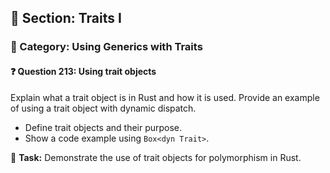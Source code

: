 ## 📘 Section: Traits I  
### 🔹 Category: Using Generics with Traits  
#### ❓ Question 213: Using trait objects

Explain what a trait object is in Rust and how it is used. Provide an example of using a trait object with dynamic dispatch.

- Define trait objects and their purpose.
- Show a code example using `Box<dyn Trait>`.

🔧 **Task:** Demonstrate the use of trait objects for polymorphism in Rust.
